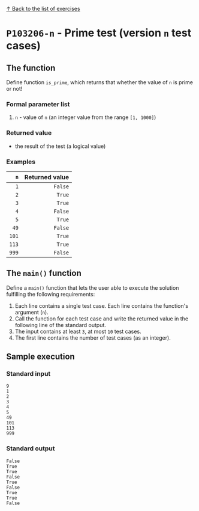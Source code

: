 
[↑ Back to the list of exercises](./README.md)

# `P103206-n` - Prime test (version `n` test cases)

## The function

Define function `is_prime`, which returns that whether the value of `n` is prime or not!

### Formal parameter list

1. `n` - value of `n` (an integer value from the range `[1, 1000]`)

### Returned value

* the result of the test (a logical value)

### Examples

| `n` | Returned value | 
| ---: | --: | 
| `1` | `False` | 
| `2` | `True` | 
| `3` | `True` | 
| `4` | `False` | 
| `5` | `True` | 
| `49` | `False` | 
| `101` | `True` | 
| `113` | `True` | 
| `999` | `False` | 

## The `main()` function

Define a `main()` function that lets the user able to execute the solution fulfilling the following requirements:

1. Each line contains a single test case. Each line contains the function's argument (`n`).
1. Call the function for each test case and write the returned value in the following line of the standard output.
1. The input contains at least `3`, at most `10` test cases.
1. The first line contains the number of test cases (as an integer).

## Sample execution

### Standard input

```
9
1
2
3
4
5
49
101
113
999
```

### Standard output

```
False
True
True
False
True
False
True
True
False
```
